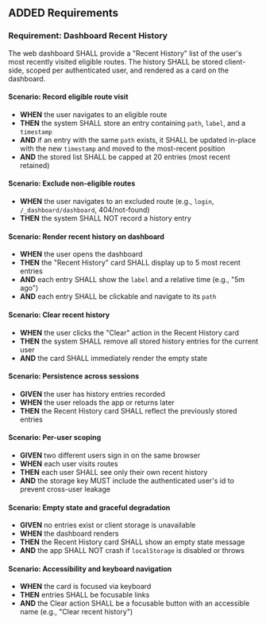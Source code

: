 ## ADDED Requirements

### Requirement: Dashboard Recent History
The web dashboard SHALL provide a "Recent History" list of the user's most recently visited eligible routes. The history SHALL be stored client-side, scoped per authenticated user, and rendered as a card on the dashboard.

#### Scenario: Record eligible route visit
- **WHEN** the user navigates to an eligible route
- **THEN** the system SHALL store an entry containing `path`, `label`, and a `timestamp`
- **AND** if an entry with the same `path` exists, it SHALL be updated in-place with the new `timestamp` and moved to the most-recent position
- **AND** the stored list SHALL be capped at 20 entries (most recent retained)

#### Scenario: Exclude non-eligible routes
- **WHEN** the user navigates to an excluded route (e.g., `login`, `/_dashboard/dashboard`, 404/not-found)
- **THEN** the system SHALL NOT record a history entry

#### Scenario: Render recent history on dashboard
- **WHEN** the user opens the dashboard
- **THEN** the "Recent History" card SHALL display up to 5 most recent entries
- **AND** each entry SHALL show the `label` and a relative time (e.g., "5m ago")
- **AND** each entry SHALL be clickable and navigate to its `path`

#### Scenario: Clear recent history
- **WHEN** the user clicks the "Clear" action in the Recent History card
- **THEN** the system SHALL remove all stored history entries for the current user
- **AND** the card SHALL immediately render the empty state

#### Scenario: Persistence across sessions
- **GIVEN** the user has history entries recorded
- **WHEN** the user reloads the app or returns later
- **THEN** the Recent History card SHALL reflect the previously stored entries

#### Scenario: Per-user scoping
- **GIVEN** two different users sign in on the same browser
- **WHEN** each user visits routes
- **THEN** each user SHALL see only their own recent history
- **AND** the storage key MUST include the authenticated user's id to prevent cross-user leakage

#### Scenario: Empty state and graceful degradation
- **GIVEN** no entries exist or client storage is unavailable
- **WHEN** the dashboard renders
- **THEN** the Recent History card SHALL show an empty state message
- **AND** the app SHALL NOT crash if `localStorage` is disabled or throws

#### Scenario: Accessibility and keyboard navigation
- **WHEN** the card is focused via keyboard
- **THEN** entries SHALL be focusable links
- **AND** the Clear action SHALL be a focusable button with an accessible name (e.g., "Clear recent history")

